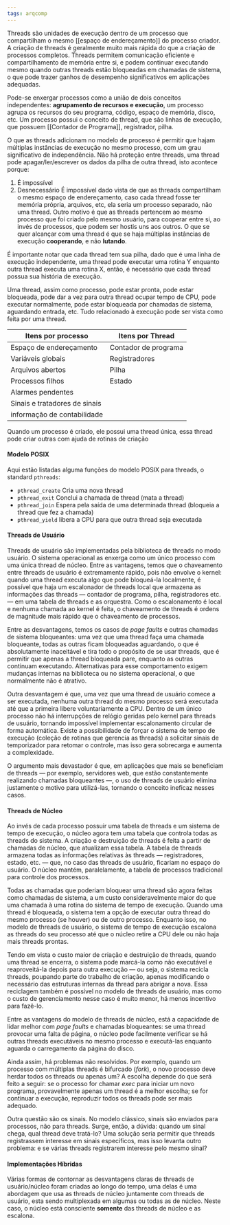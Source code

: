 ```yaml
---
tags: arqcomp
---
```


Threads são unidades de execução dentro de um processo que compartilham o mesmo [[espaço de endereçamento]] do processo criador. A criação de threads é geralmente muito mais rápida do que a criação de processos completos. Threads permitem comunicação eficiente e compartilhamento de memória entre si, e podem continuar executando mesmo quando outras threads estão bloqueadas em chamadas de sistema, o que pode trazer ganhos de desempenho significativos em aplicações adequadas.

Pode-se enxergar processos como a união de dois conceitos independentes: **agrupamento de recursos e execução**, um processo agrupa os recursos do seu programa, código, espaço de memória, disco, etc. Um processo possui o conceito de thread, que são linhas de execução, que possuem [[Contador de Programa]], registrador, pilha.

O que as threads adicionam no modelo de processo é permitir que hajam múltiplas instâncias de execução no mesmo processo, com um grau significativo de independência. Não há proteção entre threads, uma thread pode apagar/ler/escrever os dados da pilha de outra thread, isto acontece porque:
1. É impossível
2. Desnecessário
É impossível dado vista de que as threads compartilham o mesmo espaço de endereçamento, caso cada thread fosse ter memória própria, arquivos, etc, ela seria um processo separado, não uma thread. Outro motivo é que as threads pertencem ao mesmo processo que foi criado pelo mesmo usuário, para cooperar entre si, ao invés de processos, que podem ser hostis uns aos outros. O que se quer alcançar com uma thread é que se haja múltiplas instâncias de execução **cooperando**, e não **lutando**.

É importante notar que cada thread tem sua pilha, dado que é uma linha de execução independente, uma thread pode executar uma rotina Y enquanto outra thread executa uma rotina X, então, é necessário que cada thread possua sua história de execução. 

Uma thread, assim como processo, pode estar pronta, pode estar bloqueada, pode dar a vez para outra thread ocupar tempo de CPU, pode executar normalmente, pode estar bloqueada por chamadas de sistema, aguardando entrada, etc. Tudo relacionado à execução pode ser vista como feita por uma thread.

| **Itens por processo**        | **Itens por Thread** |
| ----------------------------- | -------------------- |
| Espaço de endereçamento       | Contador de programa |
| Variáveis globais             | Registradores        |
| Arquivos abertos              | Pilha                |
| Processos filhos              | Estado               |
| Alarmes pendentes             |                      |
| Sinais e tratadores de sinais |                      |
| informação de contabilidade   |                      |
Quando um processo é criado, ele possui uma thread única, essa thread pode criar outras com ajuda de rotinas de criação

#### Modelo POSIX

Aqui estão listadas alguma funções do modelo POSIX para threads, o standard `pthreads`:

- `pthread_create` Cria uma nova thread
- `pthread_exit` Conclui a chamada de thread (mata a thread)
- `pthread_join` Espera pela saída de uma determinada thread (bloqueia a thread que fez a chamada)
- `pthread_yield` libera a CPU para que outra thread seja executada

#### Threads de Usuário

Threads de usuário são implementadas pela biblioteca de threads no modo usuário. O sistema operacional as enxerga como um único processo com uma única thread de núcleo. Entre as vantagens, temos que o chaveamento entre threads de usuário é extremamente rápido, pois não envolve o kernel: quando uma thread executa algo que pode bloqueá-la localmente, é possível que haja um escalonador de threads local que armazena as informações das threads — contador de programa, pilha, registradores etc. — em uma tabela de threads e as orquestra. Como o escalonamento é local e nenhuma chamada ao kernel é feita, o chaveamento de threads é ordens de magnitude mais rápido que o chaveamento de processos.

Entre as desvantagens, temos os casos de _page faults_ e outras chamadas de sistema bloqueantes: uma vez que uma thread faça uma chamada bloqueante, todas as outras ficam bloqueadas aguardando, o que é absolutamente inaceitável e tira todo o propósito de se usar threads, que é permitir que apenas a thread bloqueada pare, enquanto as outras continuam executando. Alternativas para esse comportamento exigem mudanças internas na biblioteca ou no sistema operacional, o que normalmente não é atrativo.

Outra desvantagem é que, uma vez que uma thread de usuário comece a ser executada, nenhuma outra thread do mesmo processo será executada até que a primeira libere voluntariamente a CPU. Dentro de um único processo não há interrupções de relógio geridas pelo kernel para threads de usuário, tornando impossível implementar escalonamento circular de forma automática. Existe a possibilidade de forçar o sistema de tempo de execução (coleção de rotinas que gerencia as threads) a solicitar sinais de temporizador para retomar o controle, mas isso gera sobrecarga e aumenta a complexidade.

O argumento mais devastador é que, em aplicações que mais se beneficiam de threads — por exemplo, servidores web, que estão constantemente realizando chamadas bloqueantes —, o uso de threads de usuário elimina justamente o motivo para utilizá-las, tornando o conceito ineficaz nesses casos.

#### Threads de Núcleo

Ao invés de cada processo possuir uma tabela de threads e um sistema de tempo de execução, o núcleo agora tem uma tabela que controla todas as threads do sistema. A criação e destruição de threads é feita a partir de chamadas de núcleo, que atualizam essa tabela. A tabela de threads armazena todas as informações relativas às threads — registradores, estado, etc. — que, no caso das threads de usuário, ficariam no espaço do usuário. O núcleo mantém, paralelamente, a tabela de processos tradicional para controle dos processos.

Todas as chamadas que poderiam bloquear uma thread são agora feitas como chamadas de sistema, a um custo consideravelmente maior do que uma chamada à uma rotina do sistema de tempo de execução. Quando uma thread é bloqueada, o sistema tem a opção de executar outra thread do mesmo processo (se houver) ou de outro processo. Enquanto isso, no modelo de threads de usuário, o sistema de tempo de execução escalona as threads do seu processo até que o núcleo retire a CPU dele ou não haja mais threads prontas.

Tendo em vista o custo maior de criação e destruição de threads, quando uma thread se encerra, o sistema pode marcá-la como não executável e reaproveitá-la depois para outra execução — ou seja, o sistema recicla threads, poupando parte do trabalho de criação, apenas modificando o necessário das estruturas internas da thread para abrigar a nova. Essa reciclagem também é possível no modelo de threads de usuário, mas como o custo de gerenciamento nesse caso é muito menor, há menos incentivo para fazê-lo.

Entre as vantagens do modelo de threads de núcleo, está a capacidade de lidar melhor com _page faults_ e chamadas bloqueantes: se uma thread provocar uma falta de página, o núcleo pode facilmente verificar se há outras threads executáveis no mesmo processo e executá-las enquanto aguarda o carregamento da página do disco.

Ainda assim, há problemas não resolvidos. Por exemplo, quando um processo com múltiplas threads é bifurcado (_fork_), o novo processo deve herdar todos os threads ou apenas um? A escolha depende do que será feito a seguir: se o processo for chamar _exec_ para iniciar um novo programa, provavelmente apenas um thread é a melhor escolha; se for continuar a execução, reproduzir todos os threads pode ser mais adequado.

Outra questão são os sinais. No modelo clássico, sinais são enviados para processos, não para threads. Surge, então, a dúvida: quando um sinal chega, qual thread deve tratá-lo? Uma solução seria permitir que threads registrassem interesse em sinais específicos, mas isso levanta outro problema: e se várias threads registrarem interesse pelo mesmo sinal?

#### Implementações Híbridas

Várias formas de contornar as desvantagens claras de threads de usuário/núcleo foram criadas ao longo do tempo, uma delas é uma abordagem que usa as threads de núcleo juntamente com threads de usuário, esta sendo multiplexada em algumas ou todas as de núcleo. Neste caso, o núcleo está consciente **somente** das threads de núcleo e as escalona.
